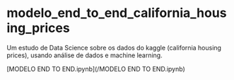 # modelo_end_to_end_california_housing_prices
Um estudo de Data Science sobre os dados do kaggle (california housing prices), usando análise de dados e machine learning.

[MODELO END TO END.ipynb](/MODELO END TO END.ipynb)
